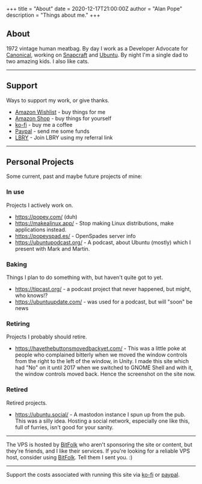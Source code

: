 +++
title = "About"
date = 2020-12-17T21:00:00Z
author = "Alan Pope"
description = "Things about me."
+++

## About

1972 vintage human meatbag. By day I work as a Developer Advocate for [Canonical](https://canonical.com/), working on [Snapcraft](https://snapcraft.io/) and [Ubuntu](https://ubuntu.com/). By night I'm a single dad to two amazing kids. I also like cats.

---

## Support

Ways to support my work, or give thanks.

  * [Amazon Wishlist](https://popey.com/wishlist) - buy things for me 
  * [Amazon Shop](https://popey.com/shop) - buy things for yourself
  * [ko-fi](https://popey.com/ko-fi) - buy me a coffee
  * [Paypal](https://popey.com/paypal) - send me some funds
  * [LBRY](https://lbry.tv/$/invite/qrcixegFCY1v8utP8kNTEQu2ZQKsKvfr) - Join LBRY using my referral link

---

## Personal Projects

Some current, past and maybe future projects of mine:

### In use ###

Projects I actively work on.

  * https://popey.com/ (duh)
  * https://makealinux.app/ - Stop making Linux distributions, make applications instead.
  * https://popeyspad.es/ - OpenSpades server info
  * https://ubuntupodcast.org/ - A podcast, about Ubuntu (mostly) which I present with Mark and Martin. 

### Baking ###

Things I plan to do something with, but haven't quite got to yet.

  * https://tipcast.org/ - a podcast project that never happened, but might, who knows!?
  * https://ubuntuupdate.com/ - was used for a podcast, but will "soon" be news

### Retiring ###

Projects I probably should retire.

  * https://havethebuttonsmovedbackyet.com/ - This was a little poke at people who complained bitterly when we moved the window controls from the right to the left of the window, in Unity. I made this site which had "No" on it until 2017 when we switched to GNOME Shell and with it, the window controls moved back. Hence the screenshot on the site now.


### Retired ###

Retired projects.

  * https://ubuntu.social/ - A mastodon instance I spun up from the pub. This was a silly idea. Hosting a social network, especially one like this, full of furries, isn't good for your sanity.

---


The VPS is hosted by [BitFolk](https://bitfolk.com/) who aren't sponsoring the site or content, but they're friends, and I like their services. If you're looking for a reliable VPS host, consider using [BitFolk](https://bitfolk.com/). Tell them I sent you. :)

---
Support the costs associated with running this site via [ko-fi](http://ko-fi.com/popeydc) or [paypal](https://www.paypal.me/popey/5).